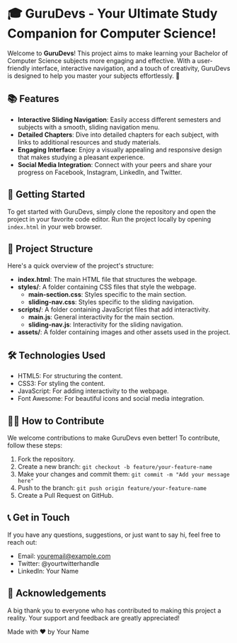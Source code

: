 # 🎓 GuruDevs - Your Ultimate Study Companion for Computer Science!

Welcome to **GuruDevs**! This project aims to make learning your Bachelor of Computer Science subjects more engaging and effective. With a user-friendly interface, interactive navigation, and a touch of creativity, GuruDevs is designed to help you master your subjects effortlessly. 🌟

## 📚 Features

- **Interactive Sliding Navigation**: Easily access different semesters and subjects with a smooth, sliding navigation menu.
- **Detailed Chapters**: Dive into detailed chapters for each subject, with links to additional resources and study materials.
- **Engaging Interface**: Enjoy a visually appealing and responsive design that makes studying a pleasant experience.
- **Social Media Integration**: Connect with your peers and share your progress on Facebook, Instagram, LinkedIn, and Twitter.

## 🚀 Getting Started

To get started with GuruDevs, simply clone the repository and open the project in your favorite code editor. Run the project locally by opening `index.html` in your web browser.

## 📂 Project Structure

Here's a quick overview of the project's structure:

- **index.html**: The main HTML file that structures the webpage.
- **styles/**: A folder containing CSS files that style the webpage.
  - **main-section.css**: Styles specific to the main section.
  - **sliding-nav.css**: Styles specific to the sliding navigation.
- **scripts/**: A folder containing JavaScript files that add interactivity.
  - **main.js**: General interactivity for the main section.
  - **sliding-nav.js**: Interactivity for the sliding navigation.
- **assets/**: A folder containing images and other assets used in the project.



## 🛠️ Technologies Used

- HTML5: For structuring the content.
- CSS3: For styling the content.
- JavaScript: For adding interactivity to the webpage.
- Font Awesome: For beautiful icons and social media integration.

## 👩‍💻 How to Contribute

We welcome contributions to make GuruDevs even better! To contribute, follow these steps:

1. Fork the repository.
2. Create a new branch: `git checkout -b feature/your-feature-name`
3. Make your changes and commit them: `git commit -m "Add your message here"`
4. Push to the branch: `git push origin feature/your-feature-name`
5. Create a Pull Request on GitHub.

## 📞 Get in Touch

If you have any questions, suggestions, or just want to say hi, feel free to reach out:

- Email: youremail@example.com
- Twitter: @yourtwitterhandle
- LinkedIn: Your Name

## 🎉 Acknowledgements

A big thank you to everyone who has contributed to making this project a reality. Your support and feedback are greatly appreciated!

Made with ❤️ by Your Name


